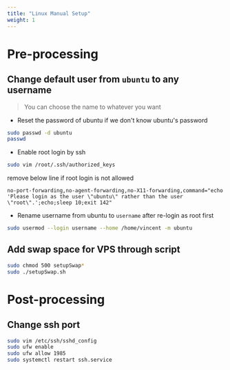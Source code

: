 ```yaml
---
title: "Linux Manual Setup"
weight: 1
---
```


# Pre-processing

## Change default user from `ubuntu` to any username
> You can choose the name to whatever you want

- Reset the password of ubuntu if we don't know ubuntu's password
```bash
sudo passwd -d ubuntu
passwd
```

- Enable root login by ssh
```bash
sudo vim /root/.ssh/authorized_keys 
```
remove below line if root login is not allowed
```
no-port-forwarding,no-agent-forwarding,no-X11-forwarding,command="echo 'Please login as the user \"ubuntu\" rather than the user \"root\".';echo;sleep 10;exit 142"
```


- Rename username from ubuntu to `username` after re-login as root first
```bash
sudo usermod --login username --home /home/vincent -m ubuntu
```

## Add swap space for VPS through script
```bash
sudo chmod 500 setupSwap*
sudo ./setupSwap.sh
```

# Post-processing

## Change ssh port

```bash
sudo vim /etc/ssh/sshd_config
sudo ufw enable
sudo ufw allow 1985
sudo systemctl restart ssh.service
```